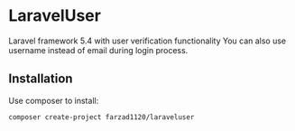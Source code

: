 # LaravelUser
Laravel framework 5.4 with user verification functionality
You can also use username instead of email during login process.
## Installation
Use composer to install:

```
composer create-project farzad1120/laraveluser
```

